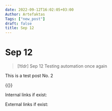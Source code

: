 ```yaml
---
date: 2022-09-12T16:02:05+03:00
Author: Artefaktas
Tags: ["new_post"]
draft: false
title: Sep 12
---
```


# Sep 12

> [!tldr] Sep 12
> Testing automation once again

This is a test post No. 2

{{<tiktok tiktoklink="https://www.tiktok.com/@yasinald8/video/7142167454381395206">}}

Internal links if exist:

External links if exist:
